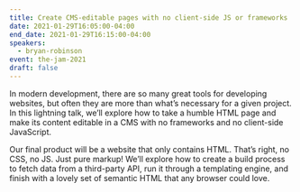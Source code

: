 ```yaml
---
title: Create CMS-editable pages with no client-side JS or frameworks
date: 2021-01-29T16:05:00-04:00
end_date: 2021-01-29T16:15:00-04:00
speakers:
  - bryan-robinson
event: the-jam-2021
draft: false
---
```


In modern development, there are so many great tools for developing websites, but often they are more than what’s necessary for a given project. In this lightning talk, we’ll explore how to take a humble HTML page and make its content editable in a CMS with no frameworks and no client-side JavaScript.

Our final product will be a website that only contains HTML. That’s right, no CSS, no JS. Just pure markup! We’ll explore how to create a build process to fetch data from a third-party API, run it through a templating engine, and finish with a lovely set of semantic HTML that any browser could love.


